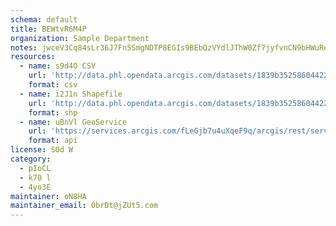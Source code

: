 ```yaml
---
schema: default
title: BEWtvR6M4P 
organization: Sample Department 
notes: jwceV3Cq84sLr36J7Fn5SmgNDTP8EGIs9BEbQzVYdlJThW0Zf7jyfvnCN9bHWuReYXUaHg KUOa4ApFPSmxxzModkQ02hGtpBuyq 
resources:
  - name: s9d4O CSV
    url: 'http://data.phl.opendata.arcgis.com/datasets/1839b35258604422b0b520cbb668df0d_0.csv'
    format: csv
  - name: i2J1n Shapefile
    url: 'http://data.phl.opendata.arcgis.com/datasets/1839b35258604422b0b520cbb668df0d_0.zip'
    format: shp
  - name: uBnVl GeoService
    url: 'https://services.arcgis.com/fLeGjb7u4uXqeF9q/arcgis/rest/services/Air_Monitoring_Stations/FeatureServer/0/query'
    format: api
license: S0d W 
category:
  - pIoCL 
  - k70 l 
  - 4yo3E 
maintainer: oN8HA  
maintainer_email: 0brDt@jZUt5.com
---
```

